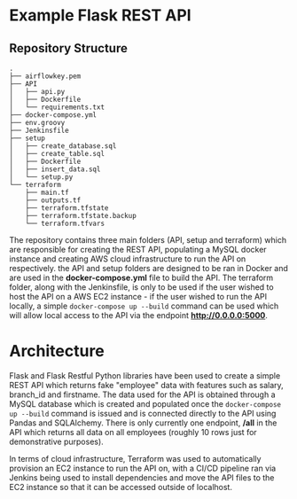 <h1>Example Flask REST API</h1>

<h2>Repository Structure</h2>

```
.
├── airflowkey.pem
├── API
│   ├── api.py
│   ├── Dockerfile
│   └── requirements.txt
├── docker-compose.yml
├── env.groovy
├── Jenkinsfile
├── setup
│   ├── create_database.sql
│   ├── create_table.sql
│   ├── Dockerfile
│   ├── insert_data.sql
│   └── setup.py
└── terraform
    ├── main.tf
    ├── outputs.tf
    ├── terraform.tfstate
    ├── terraform.tfstate.backup
    └── terraform.tfvars

```

The repository contains three main folders (API, setup and terraform) which are
responsible for creating the REST API, populating a MySQL docker instance and creating
AWS cloud infrastructure to run the API on respectively. the API and setup folders
are designed to be ran in Docker and are used in the **docker-compose.yml** file 
to build the API. The terraform folder, along with the Jenkinsfile, is only to be
used if the user wished to host the API on a AWS EC2 instance - if the user wished to
run the API locally, a simple ```docker-compose up --build``` command can be used which
will allow local access to the API via the endpoint **http://0.0.0.0:5000**.

<h1>Architecture</h1>

Flask and Flask Restful Python libraries have been used to create a simple REST API
which returns fake "employee" data with features such as salary, branch_id and firstname.
The data used for the API is obtained through a MySQL database which is created and populated
once the ```docker-compose up --build``` command is issued and is connected directly to the API
using Pandas and SQLAlchemy. There is only currently one endpoint, **/all** in the API which
returns all data on all employees (roughly 10 rows just for demonstrative purposes).

In terms of cloud infrastructure, Terraform was used to automatically provision an EC2 instance
to run the API on, with a CI/CD pipeline ran via Jenkins being used to install dependencies and
move the API files to the EC2 instance so that it can be accessed outside of localhost.









